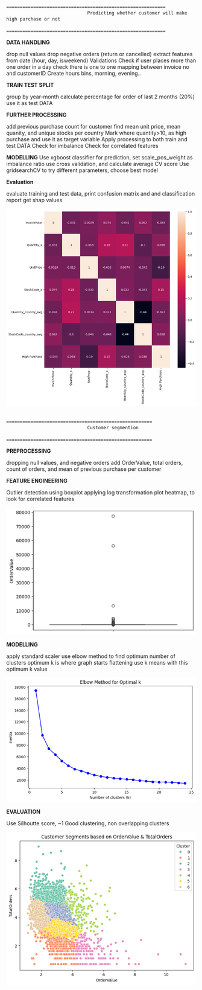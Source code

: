                                   ===========================================================
                                  Predicting whether customer will make high purchase or not
                                  ===========================================================


**DATA HANDLING**

  drop null values
  drop negative orders (return or cancelled)
  extract features from date (hour, day, isweekend)
  Validations
    Check if user places more than one order in a day
    check there is one to one mapping between invoice no and customerID
  Create hours bins, morning, evening..

**TRAIN TEST SPLIT**

  group by year-month
  calculate percentage for order of last 2 months (20%)
  use it as test DATA

**FURTHER PROCESSING**

  add previous purchase count for customer
  find mean unit price, mean quanity, and unique stocks per country
  Mark where quantity>10, as high purchase and use it as target variable
  Apply processing to both train and test DATA
  Check for imbalance
  Check for correlated features

**MODELLING**
  Use xgboost classifier for prediction, set scale_pos_weight as imbalance ratio
  use cross validation, and calculate average CV score
  Use gridsearchCV to try different parameters, choose best model
  
**Evaluation**

  evaluate training and test data, print confusion matrix and and classification report
  get shap values



![alt text](https://github.com/Rock-Shell/Online-Retail-High-Purchase-Prediction/blob/main/images/corr.png)



                                  ======================================================
                                  Customer segmention
                                  ======================================================

**PREPROCESSING**

  dropping null values, and negative orders
  add OrderValue, total orders, count of orders, and mean of previous purchase per customer

**FEATURE ENGINEERING**

  Outlier detection using boxplot
  applying log transformation
  plot heatmap, to look for correlated features

  ![alt text](https://github.com/Rock-Shell/Online-Retail-High-Purchase-Prediction/blob/main/images/outliers.png)


**MODELLING**

  apply standard scaler
  use elbow method to find optimum number of clusters
  optimum k is where graph starts flattening
  use k means with this optimum k value

  ![alt text](https://github.com/Rock-Shell/Online-Retail-High-Purchase-Prediction/blob/main/images/elbow%20method.png)

**EVALUATION**

  Use Silhoutte score, ~1 Good clustering, non overlapping clusters

![alt text](https://github.com/Rock-Shell/Online-Retail-High-Purchase-Prediction/blob/main/images/customer%20segments.png)
